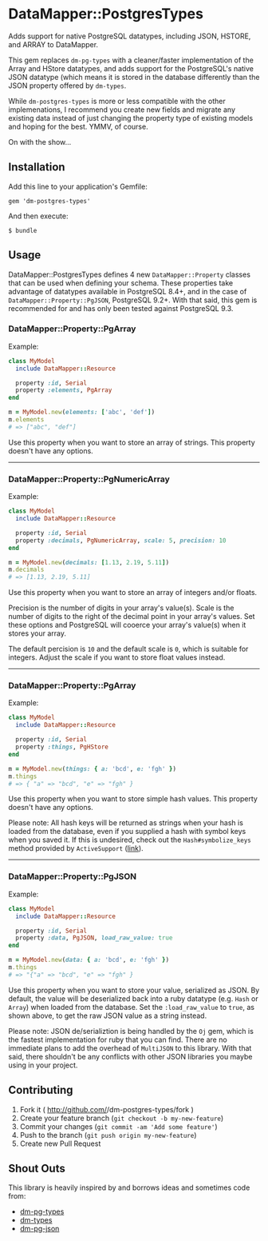 # DataMapper::PostgresTypes

Adds support for native PostgreSQL datatypes, including JSON, HSTORE, and ARRAY to DataMapper.

This gem replaces `dm-pg-types` with a cleaner/faster implementation of the Array and HStore datatypes, and adds support for the PostgreSQL's native JSON datatype (which means it is stored in the database differently than the JSON property offered by `dm-types`.

While `dm-postgres-types` is more or less compatible with the other implemenations, I recommend you create new fields and migrate any existing data instead of just changing the property type of existing models and hoping for the best. YMMV, of course.

On with the show...

## Installation

Add this line to your application's Gemfile:

    gem 'dm-postgres-types'

And then execute:

    $ bundle

## Usage

DataMapper::PostgresTypes defines 4 new `DataMapper::Property` classes that can be used when defining your schema. These properties take advantage of datatypes available in PostgreSQL 8.4+, and in the case of `DataMapper::Property::PgJSON`, PostgreSQL 9.2+. With that said, this gem is recommended for and has only been tested against PostgreSQL 9.3.

### DataMapper::Property::PgArray

Example:

````ruby
class MyModel
  include DataMapper::Resource

  property :id, Serial
  property :elements, PgArray
end

m = MyModel.new(elements: ['abc', 'def'])
m.elements
# => ["abc", "def"]
````

Use this property when you want to store an array of strings. This property doesn't have any options.

---

### DataMapper::Property::PgNumericArray

Example:

````ruby
class MyModel
  include DataMapper::Resource

  property :id, Serial
  property :decimals, PgNumericArray, scale: 5, precision: 10
end

m = MyModel.new(decimals: [1.13, 2.19, 5.11])
m.decimals
# => [1.13, 2.19, 5.11]
````
Use this property when you want to store an array of integers and/or floats.

Precision is the number of digits in your array's value(s). Scale is the number of digits to the right of the decimal point in your array's values. Set these options and PostgreSQL will cooerce your array's value(s) when it stores your array.

The default percision is `10` and the default scale is `0`, which is suitable for integers. Adjust the scale if you want to store float values instead.

---

### DataMapper::Property::PgArray

Example:

````ruby
class MyModel
  include DataMapper::Resource

  property :id, Serial
  property :things, PgHStore
end

m = MyModel.new(things: { a: 'bcd', e: 'fgh' })
m.things
# => { "a" => "bcd", "e" => "fgh" }
````

Use this property when you want to store simple hash values. This property doesn't have any options. 

Please note: All hash keys will be returned as strings when your hash is loaded from the database, even if you supplied a hash with symbol keys when you saved it. If this is undesired, check out the `Hash#symbolize_keys` method provided by `ActiveSupport` ([link](http://rubygems.org/gems/activesupport)).

---

### DataMapper::Property::PgJSON

Example:

````ruby
class MyModel
  include DataMapper::Resource

  property :id, Serial
  property :data, PgJSON, load_raw_value: true
end

m = MyModel.new(data: { a: 'bcd', e: 'fgh' })
m.things
# => "{"a" => "bcd", "e" => "fgh" }
````

Use this property when you want to store your value, serialized as JSON. By default, the value will be deserialized back into a ruby datatype (e.g. `Hash` or `Array`) when loaded from the database. Set the `:load_raw_value` to `true`, as shown above, to get the raw JSON value as a string instead.

Please note: JSON de/serializtion is being handled by the `Oj` gem, which is the fastest implementation for ruby that you can find. There are no immediate plans to add the overhead of `MultiJSON` to this library. With that said, there shouldn't be any conflicts with other JSON libraries you maybe using in your project.

## Contributing

1. Fork it ( http://github.com/<my-github-username>/dm-postgres-types/fork )
2. Create your feature branch (`git checkout -b my-new-feature`)
3. Commit your changes (`git commit -am 'Add some feature'`)
4. Push to the branch (`git push origin my-new-feature`)
5. Create new Pull Request

## Shout Outs

This library is heavily inspired by and borrows ideas and sometimes code from:
 - [dm-pg-types](https://github.com/svs/dm-pg-types)
 - [dm-types](https://github.com/datamapper/dm-types)
 - [dm-pg-json](https://github.com/styleseek/dm-pg-json)
